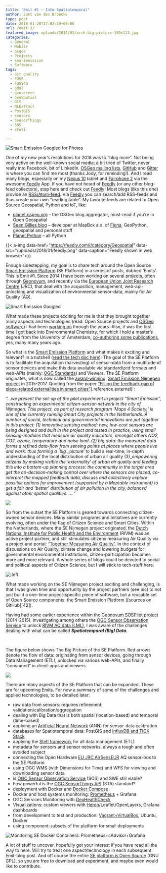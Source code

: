 ```yaml
---
title: 'Emit #1 – Into Spatiotemporal'
author: Just van den Broecke
type: post
date: 2018-01-20T17:02:39+00:00
url: /emit-1/
featured_image: uploads/2018/01/arch-big-picture-150x113.jpg
categories:
  - General
  - Mobile
  - osgeo
  - Projects
  - smartemission
  - Software
tags:
  - air quality
  - FOSS
  - FOSS4G
  - gdal
  - geoserver
  - GeoSpatial
  - GIS
  - NLExtract
  - PostGIS
  - sensors
  - SensorThings
  - SOS
  - stetl

---
```

![Smart Emission Googled for Photos](/uploads/2018/01/se-google-photo.jpg)

One of my new year&#8217;s resolutions for 2018 was to &#8220;blog more&#8221;. Not being very active on the well-known social media: a bit tired of Twitter, never really into Facebook, bit of LinkedIn. [OSGeo mailing lists][8], [GitHub][9] and [Gitter][10] is where you can find me most (thanks Jody, for reminding!). And I read many blogs, especially on my [Nexus 10][11] tablet and [Fairphone 2][12] via the awesome [Feedly][13] App. If you have not heard of [Feedly][13] (or any other blog-feed collectors), stop here and check out [Feedly][13]! Most blogs (like this one) provide an [RSS/Atom-feed][1]. Via [Feedly][13] you can search/add RSS-feeds and thus create your own &#8220;reading table&#8221;. My favorite feeds are related to Open Source Geospatial, Python and IoT, like:

  * [planet.osgeo.org][2] &#8211; the OSGeo blog aggregator, must-read if you&#8217;re in Open Geospatial
  * [Sean Gillies blog][3] &#8211; developer at MapBox a.o. of [Fiona][4], GeoPython, geospatial and personal stuff
  * [Planet Python][5] &#8211; all Python

  {{< a-img data-href="https://feedly.com/i/category/Geospatial" data-src="/uploads/2018/01/feedly.png" data-caption="Feedly shown in web browser">}}

Enough sidestepping, my goal is to share tech around the Open Source [Smart Emission Platform][14] (SE Platform) in a series of posts, dubbed  &#8216;Emits&#8217;. This is Emit #1. Since 2014 I have been working on several projects, often through [Geonovum][6], and recently via the [European Union Joint Research Centre][15] (JRC), that deal with the acquisition, management, web-api-unlocking and visualization of environmental sensor-data, mainly for Air Quality (AQ).

![Smart Emission Googled](/uploads/2018/01/se-google.jpg)

What made these projects exciting for me is that they brought together many aspects and technologies (read: Open Source projects and [OSGeo software][16]) I had been [working on][17] through the years. Also, it was the first time I got back into Environmental Chemistry, for which I hold a master&#8217;s degree from the University of Amsterdam, [co-authoring some publications][18], yes, many many years ago.

So what is the [Smart Emission Platform][14] and what makes it exciting and relevant? In a nutshell ([read the tech doc here][19]): The goal of the SE Platform is to facilitate the acquisition (harvesting)  of sensor-data from a multitude of sensor devices and make this data available via standardized formats and web-APIs (mainly: [OGC Standards][20]) and Viewers. The SE Platform originates, what is now called the [award-winning][21], [Smart Emission Nijmegen project][22] in 2015-2017. Quoting from the paper [&#8220;Filling the feedback gap of place-related externalities in smart cities&#8221;][7]{.reference.external} :

_“…we present the set-up of the pilot experiment in project “Smart Emission”,_ _constructing an experimental citizen-sensor-network in the city of Nijmegen. This project, as part of_ _research program ‘Maps 4 Society,’ is one of the currently running Smart City projects in the_ _Netherlands. A number of social, technical and governmental innovations are put together in this_ _project: (1) innovative sensing method: new, low-cost sensors are being designed and built in the_ _project and tested in practice, using small sensing-modules that measure air quality indicators,_ _amongst others NO2, CO2, ozone, temperature and noise load. (2) big data: the measured data forms_ _a refined data-flow from sensing points at places where people live and work: thus forming a ‘big_ _picture’ to build a real-time, in-depth understanding of the local distribution of urban air quality (3)__empowering citizens by making visible the ‘externality’ of urban air quality and feeding this into a_ _bottom-up planning process: the community in the target area get the co-decision-making control over_ _where the sensors are placed, co-interpret the mapped feedback data, discuss and collectively explore_ _possible options for improvement (supported by a Maptable instrument) to get a fair and ‘better’_ _distribution of air pollution in the city, balanced against other spatial qualities. ….”_

![ ](/uploads/2018/01/se-nijmegen.jpg)

So from the outset the SE Platform is geared towards connecting citizen-owned sensor devices. Many similar programs and initiatives are currently evolving, often under the flag of Citizen Science and Smart Cities. Within the Netherlands, where the SE Nijmegen project originated, the [Dutch National Institute for Public Health and the Environment][23] (RIVM) was an active project partner, and still stimulates citizens measuring Air Quality via a project and portal: [&#8220;Together Measuring Air Quality&#8221;][24]. In the context of discussions on Air Quality, climate change and lowering budgets for governmental environmental institutions, citizen-participation becomes more and more relevant. A whole series of blogs could be devoted to social and political aspects of Citizen Science, but I will stick to tech-stuff here.

![:left](/uploads/2018/01/se-partners.png)

What made working on the SE Nijmegen project exciting and challenging, is that I was given time and opportunity by the project partners (see pic) to not just build a one-time project-specific piece of software, but a reusable set of Open Source components: the Smart Emission Platform ([sources on GitHub][42]).

Having had some earlier experience within the [Geonovum SOSPilot project][25] (2014-2015), investigating among others the [OGC Sensor Observation Service][26] to unlock [RIVM AQ data (LML)][28], I was aware of the challenges dealing with what can be called _**Spatiotemporal (Big) Data**_.

&nbsp;  

The figure below shows The Big Picture of the SE Platform. Red arrows denote the flow of data: originating from sensor devices, going through Data Management (ETL), unlocked via various web-APIs, and finally &#8220;consumed&#8221; in client-apps and viewers.

![ ](/uploads/2018/01/arch-big-picture.jpg)

There are many aspects of the SE Platform that can be expanded. These are for upcoming Emits. For now a summary of some of the challenges and applied technologies, to be detailed later:

  * raw data from sensors: requires refinement: validation/calibration/aggregation
  * dealing with Big Data that is both spatial (location-based) and temporal (time-based)
  * applying an [Artificial Neural Network][27] (ANN) for sensor-data calibration
  * databases for Spatiotemporal data: PostGIS and [InfluxDB and TICK Stack][29]
  * applying the [Stetl framework][30] for all data management (ETL)
  * metadata for sensors and sensor networks, always a tough and often avoided subject
  * connecting the Open Hardware [EU JRC AirSensEUR][31] AQ sensor-box to the SE Platform
  * using OGC WMS (with Dimensions for Time) and WFS for viewing and downloading sensor data
  * is [OGC Sensor Observation Service][32] (SOS) and SWE still viable?
  * how powerful is the [OGC SensorThings API][33] (STA) standard?
  * deployment with Docker and [Docker Compose][34]
  * Docker and host systems monitoring: [Prometheus][35] + Grafana
  * OGC Services Monitoring with [GeoHealthCheck][36]
  * Visualizations: custom viewers with [Heron][37]/Leaflet/OpenLayers, Grafana dashboards
  * from development to test and production: [Vagrant+VirtualBox][38], Ubuntu, Docker
  * using component-subsets of the platform for small deployments

  ![Monitoring SE Docker Containers: Prometheus+cAdvisor+Grafana](/uploads/2018/01/docker-monitoring.jpg)

A lot of stuff to uncover, hopefully got your interest if you have read all the way to here. Will try to treat one aspect/technology in each subsequent Emit-blog post. And off course the entire [SE platform is Open Source][39] (GNU GPL), so you are free to download and experiment, and maybe even would like to contribute.

 [1]: https://justobjects.nl/feed/
 [2]: http://planet.osgeo.org/
 [3]: https://sgillies.net/
 [4]: http://toblerity.org/fiona/
 [5]: http://planetpython.org/
 [6]: https://www.geonovum.nl/
 [7]: http://www.ru.nl/publish/pages/774337/carton_etall_aesop-2015_v11_filling_thefeedback_gap_ofexternalities_insmartcities.pdf
 [8]: https://lists.osgeo.org/mailman/listinfo
 [9]: https://github.com/justb4
 [10]: https://gitter.im/geopython/
 [11]: https://en.wikipedia.org/wiki/Nexus_10
 [12]: https://www.fairphone.com
 [13]: https://feedly.com
 [14]: http://data.smartemission.nl/
 [15]: https://ec.europa.eu/jrc/en
 [16]: https://www.osgeo.org/
 [17]: https://justobjects.nl/projects/
 [18]: https://justobjects.nl/publications/
 [19]: http://smartplatform.readthedocs.io/
 [20]: http://www.opengeospatial.org/
 [21]: http://smartemission.ruhosting.nl/visitors/
 [22]: http://smartemission.ruhosting.nl/
 [23]: http://rivm.nl
 [24]: https://www.samenmetenaanluchtkwaliteit.nl/
 [25]: http://sensors.geonovum.nl/
 [26]: https://en.wikipedia.org/wiki/Sensor_Observation_Service
 [27]: https://en.wikipedia.org/wiki/Artificial_neural_network
 [28]: http://www.lml.rivm.nl/
 [29]: https://www.influxdata.com/time-series-platform/
 [30]: http://www.stetl.org/
 [31]: http://www.airsenseur.org/
 [32]: http://www.opengeospatial.org/standards/sos
 [33]: http://www.opengeospatial.org/standards/sensorthings
 [34]: https://docs.docker.com/compose/
 [35]: https://prometheus.io/
 [36]: http://geohealthcheck.org/
 [37]: http://heron-mc.org/
 [38]: https://www.vagrantup.com/
 [39]: https://github.com/geonovum/smartemission/

